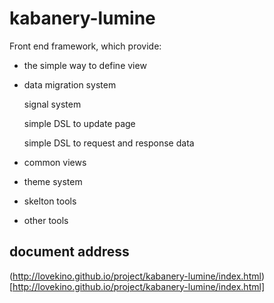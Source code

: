# kabanery-lumine

Front end framework, which provide:

- the simple way to define view

- data migration system

  signal system

  simple DSL to update page

  simple DSL to request and response data

- common views

- theme system

- skelton tools

- other tools

## document address

(http://lovekino.github.io/project/kabanery-lumine/index.html)[http://lovekino.github.io/project/kabanery-lumine/index.html]
